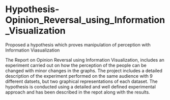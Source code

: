 # Hypothesis-Opinion_Reversal_using_Information_Visualization
Proposed a hypothesis which proves manipulation of perception with Information Viasualization

The Report on Opinion Reversal using Information Visualization, includes an experiment carried out on how the perception of the people can be changed with minor changes in the graphs.
The project includes a detailed description of the experiment performed on the same audience with 9 different datsets, but two graphical representations of each dataset.
The hypothesis is conducted using a detailed and well defined experimental approach and has been described in the repot along with the results.
